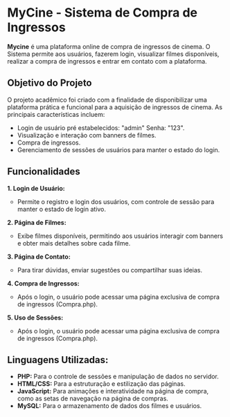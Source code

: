 # MyCine - Sistema de Compra de Ingressos
**Mycine** é uma plataforma online de compra de ingressos de cinema. O Sistema permite aos usuários, fazerem login, visualizar filmes disponíveis, realizar a compra de ingressos e entrar em contato com a plataforma.

## Objetivo do Projeto

O projeto acadêmico foi criado com a finalidade de disponibilizar uma plataforma prática e funcional para a aquisição de ingressos de cinema. As principais características incluem:
* Login de usuário pré estabelecidos: "admin" Senha: "123".
* Visualização e interação com banners de filmes.
* Compra de ingressos.
* Gerenciamento de sessões de usuários para manter o estado do login.

## Funcionalidades  
**1. Login de Usuário:**
<ul type="circle">
    <li>Permite o registro e login dos usuários, com controle de sessão para manter o estado de login ativo.</li>
</ul>

**2. Página de Filmes:** 
<ul type="circle">
    <li>Exibe filmes disponíveis, permitindo aos usuários interagir com banners e obter mais detalhes sobre cada filme.</li>
</ul>

**3. Página de Contato:**
<ul type="circle">
    <li>Para tirar dúvidas, enviar sugestões ou compartilhar suas ideias.</li>
</ul>

**4. Compra de Ingressos:** 
<ul type="circle">
    <li>Após o login, o usuário pode acessar uma página exclusiva de compra de ingressos (Compra.php).</li>
</ul>

**5. Uso de Sessões:**
<ul type="circle">
    <li>Após o login, o usuário pode acessar uma página exclusiva de compra de ingressos (Compra.php).</li>
</ul>

## Linguagens Utilizadas:
* **PHP:** Para o controle de sessões e manipulação de dados no servidor.  
* **HTML/CSS:** Para a estruturação e estilização das páginas.  
* **JavaScript:** Para animações e interatividade na página de compra, como as setas de navegação na página de compras.
* **MySQL:** Para o armazenamento de dados dos filmes e usuários.


